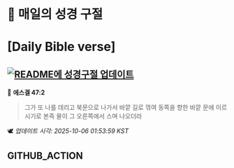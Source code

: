 # 🙏 매일의 성경 구절
# [Daily Bible verse]
## [![README에 성경구절 업데이트](https://github.com/DONGSUKA/first_test/actions/workflows/update-readme-bible.yml/badge.svg)](https://github.com/DONGSUKA/first_test/actions/workflows/update-readme-bible.yml)
<!-- START_BIBLE_VERSE -->
📖 **에스겔 47:2**
> 그가 또 나를 데리고 북문으로 나가서 바깥 길로 꺾여 동쪽을 향한 바깥 문에 이르시기로 본즉 물이 그 오른쪽에서 스며 나오더라

🕊️ _업데이트 시각: 2025-10-06 01:53:59 KST_
  <!-- END_BIBLE_VERSE -->
## GITHUB_ACTION
